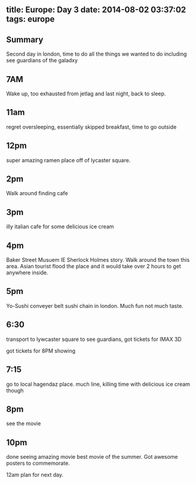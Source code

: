 title: Europe: Day 3
date: 2014-08-02 03:37:02
tags: europe
---
Summary
---
Second day in london, time to do all the things we wanted to do including see guardians of the galadxy


7AM
---
Wake up, too exhausted from jetlag and last night, back to sleep.

11am
---
regret oversleeping, essentially skipped breakfast, time to go outside


12pm
---
super amazing ramen place off of lycaster square.


2pm
---
Walk around finding cafe


3pm
---
illy italian cafe for some delicious ice cream

4pm
---
Baker Street Musuem IE Sherlock Holmes story. Walk around the town this area. Asian tourist flood the place and it would take over 2 hours to get anywhere inside.


5pm
---
Yo-Sushi conveyer belt sushi chain in london. Much fun not much taste.

6:30
---
transport to lywcaster square to see guardians, got tickets for IMAX 3D

got tickets for 8PM showing

7:15
---
go to local hagendaz place. much line, killing time with delicious ice cream though

8pm
---
see the movie

10pm
---
done seeing amazing movie
best movie of the summer. Got awesome posters to commemorate.

12am plan for next day.
